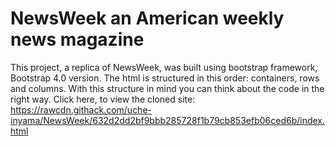 # NewsWeek an American weekly news magazine

This project, a replica of NewsWeek, was built using bootstrap framework, Bootstrap 4.0 version. 
The html is structured in this order: containers, rows and columns. With this structure in mind you can think about the code 
in the right way.
Click here, to view the cloned site: https://rawcdn.githack.com/uche-inyama/NewsWeek/632d2dd2bf9bbb285728f1b79cb853efb06ced6b/index.html
